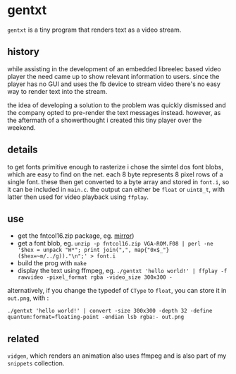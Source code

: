 # gentxt

`gentxt` is a tiny program that renders text as a video stream.

## history

while assisting in the development of an embedded libreelec based video player the need came up to show relevant information to users. since the player has no GUI and uses the fb device to stream video there's no easy way to render text into the stream.

the idea of developing a solution to the problem was quickly dismissed and the company opted to pre-render the text messages instead. however, as the aftermath of a showerthought i created this tiny player over the weekend.

## details

to get fonts primitive enough to rasterize i chose the simtel dos font blobs, which are easy to find on the net. each 8 byte represents 8 pixel rows of a single font. these then get converted to a byte array and stored in `font.i`, so it can be included in `main.c`. the output can either be `float` or `uint8_t`, with latter then used for video playback using `ffplay`.

## use

* get the fntcol16.zip package, eg. [mirror](https://ftp.sunet.se/mirror/archive/ftp.sunet.se/pub/simtelnet/msdos/screen/fntcol16.zip))
* get a font blob, eg. `unzip -p fntcol16.zip VGA-ROM.F08 | perl -ne '$hex = unpack "H*"; print join(",", map{"0x$_"} ($hex=~m/../g))."\n";' > font.i`
* build the prog with `make`
* display the text using ffmpeg, eg. `./gentxt 'hello world!' | ffplay -f rawvideo -pixel_format rgba -video_size 300x300 -`

alternatively, if you change the typedef of `CType` to `float`, you can store it in `out.png`, with :

`./gentxt 'hello world!' | convert -size 300x300 -depth 32 -define quantum:format=floating-point -endian lsb rgba:- out.png`

## related

`vidgen`, which renders an animation also uses ffmpeg and is also part of my `snippets` collection.

